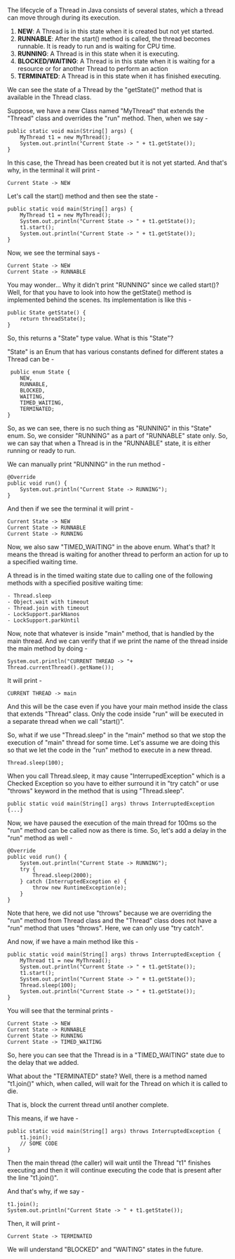 The lifecycle of a Thread in Java consists of several states, which a thread can move through during its execution.

1. **NEW**: A Thread is in this state when it is created but not yet started.
2. **RUNNABLE**: After the start() method is called, the thread becomes runnable. It is ready to run and is waiting for CPU time.
3. **RUNNING**: A Thread is in this state when it is executing.
4. **BLOCKED/WAITING**: A Thread is in this state when it is waiting for a resource or for another Thread to perform an action
5. **TERMINATED**: A Thread is in this state when it has finished executing.

We can see the state of a Thread by the "getState()" method that is available in the Thread class.

Suppose, we have a new Class named "MyThread" that extends the "Thread" class and overrides the "run" method. Then, when we say -

    public static void main(String[] args) {
        MyThread t1 = new MyThread();
        System.out.println("Current State -> " + t1.getState());
    }

In this case, the Thread has been created but it is not yet started. And that's why, in the terminal it will print - 

    Current State -> NEW

Let's call the start() method and then see the state -

    public static void main(String[] args) {
        MyThread t1 = new MyThread();
        System.out.println("Current State -> " + t1.getState());
        t1.start();
        System.out.println("Current State -> " + t1.getState());
    }

Now, we see the terminal says - 

    Current State -> NEW
    Current State -> RUNNABLE

You may wonder... Why it didn't print "RUNNING" since we called start()? Well, for that you have to look into how the getState() method is implemented behind the scenes. Its implementation is like this - 

    public State getState() {
        return threadState();
    }

So, this returns a "State" type value. What is this "State"?

"State" is an Enum that has various constants defined for different states a Thread can be - 

     public enum State {
        NEW,
        RUNNABLE,
        BLOCKED,
        WAITING,
        TIMED_WAITING,
        TERMINATED;
    }

So, as we can see, there is no such thing as "RUNNING" in this "State" enum. So, we consider "RUNNING" as a part of "RUNNABLE" state only. So, we can say that when a Thread is in the "RUNNABLE" state, it is either running or ready to run.

We can manually print "RUNNING" in the run method -

    @Override
    public void run() {
        System.out.println("Current State -> RUNNING");
    }

And then if we see the terminal it will print - 

    Current State -> NEW
    Current State -> RUNNABLE
    Current State -> RUNNING

Now, we also saw "TIMED_WAITING" in the above enum. What's that? It means the thread is waiting for another thread to perform an action for up to a specified waiting time.

A thread is in the timed waiting state due to calling one of the following methods with a specified positive waiting time:

    - Thread.sleep
    - Object.wait with timeout
    - Thread.join with timeout
    - LockSupport.parkNanos
    - LockSupport.parkUntil

Now, note that whatever is inside "main" method, that is handled by the main thread. And we can verify that if we print the name of the thread inside the main method by doing - 

    System.out.println("CURRENT THREAD -> "+ Thread.currentThread().getName());

It will print - 

    CURRENT THREAD -> main

And this will be the case even if you have your main method inside the class that extends "Thread" class. Only the code inside "run" will be executed in a separate thread when we call "start()".

So, what if we use "Thread.sleep" in the "main" method so that we stop the execution of "main" thread for some time. Let's assume we are doing this so that we let the code in the "run" method to execute in a new thread.

    Thread.sleep(100);
 
When you call Thread.sleep, it may cause "InterrupedException" which is a Checked Exception so you have to either surround it in "try catch" or use "throws" keyword in the method that is using "Thread.sleep".

    public static void main(String[] args) throws InterruptedException {...}

Now, we have paused the execution of the main thread for 100ms so the "run" method can be called now as there is time. So, let's add a delay in the "run" method as well - 

    @Override
    public void run() {
        System.out.println("Current State -> RUNNING");
        try {
            Thread.sleep(2000);
        } catch (InterruptedException e) {
            throw new RuntimeException(e);
        }
    }

Note that here, we did not use "throws" because we are overriding the "run" method from Thread class and the "Thread" class does not have a "run" method that uses "throws". Here, we can only use "try catch".

And now, if we have a main method like this - 

    public static void main(String[] args) throws InterruptedException {
        MyThread t1 = new MyThread();
        System.out.println("Current State -> " + t1.getState());
        t1.start();
        System.out.println("Current State -> " + t1.getState());
        Thread.sleep(100);
        System.out.println("Current State -> " + t1.getState());
    }

You will see that the terminal prints - 

    Current State -> NEW
    Current State -> RUNNABLE
    Current State -> RUNNING
    Current State -> TIMED_WAITING

So, here you can see that the Thread is in a "TIMED_WAITING" state due to the delay that we added.

What about the "TERMINATED" state? Well, there is a method named "t1.join()" which, when called, will wait for the Thread on which it is called to die.

That is, block the current thread until another complete.

This means, if we have - 

    public static void main(String[] args) throws InterruptedException {
        t1.join();
        // SOME CODE
    }

Then the main thread (the caller) will wait until the Thread "t1" finishes executing and then it will continue executing the code that is present after the line "t1.join()".

And that's why, if we say -

    t1.join();
    System.out.println("Current State -> " + t1.getState());

Then, it will print -

    Current State -> TERMINATED

We will understand "BLOCKED" and "WAITING" states in the future.